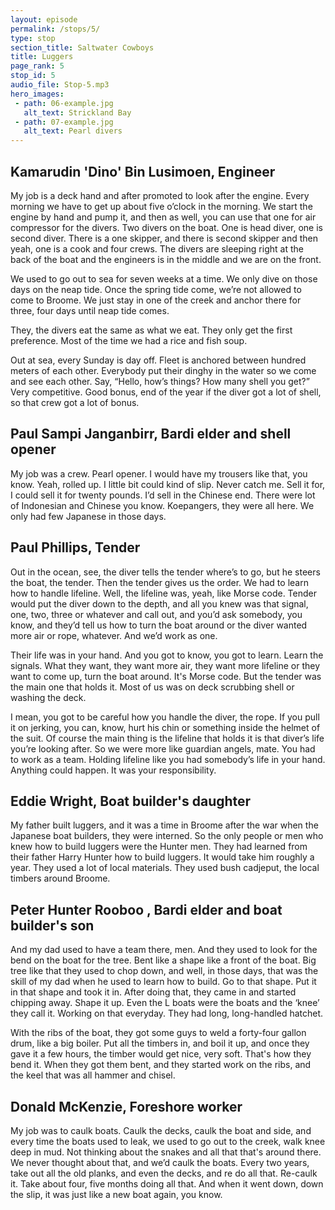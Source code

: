 ```yaml
---
layout: episode
permalink: /stops/5/
type: stop
section_title: Saltwater Cowboys
title: Luggers
page_rank: 5
stop_id: 5
audio_file: Stop-5.mp3
hero_images:
 - path: 06-example.jpg
   alt_text: Strickland Bay
 - path: 07-example.jpg
   alt_text: Pearl divers
---
```


## Kamarudin 'Dino' Bin Lusimoen, Engineer

My job is a deck hand and after promoted to look after the engine. Every morning we have to get up about five o’clock in the morning. We start the engine by hand and pump it, and then as well, you can use that one for air compressor for the divers. Two divers on the boat. One is head diver, one is second diver. There is a one skipper, and there is second skipper and then yeah, one is a cook and four crews. The divers are sleeping right at the back of the boat and the engineers is in the middle and we are on the front.

We used to go out to sea for seven weeks at a time. We only dive on those days on the neap tide. Once the spring tide come, we’re not allowed to come to Broome. We just stay in one of the creek and anchor there for three, four days until neap tide comes.

They, the divers eat the same as what we eat. They only get the first preference. Most of the time we had a rice and fish soup.

Out at sea, every Sunday is day off. Fleet is anchored between hundred meters of each other. Everybody put their dinghy in the water so we come and see each other. Say, “Hello, how’s things? How many shell you get?” Very competitive. Good bonus, end of the year if the diver got a lot of shell, so that crew got a lot of bonus.

## Paul Sampi Janganbirr, Bardi elder and shell opener

My job was a crew. Pearl opener. I would have my trousers like that, you know. Yeah, rolled up. I little bit could kind of slip. Never catch me. Sell it for, I could sell it for twenty pounds. I’d sell in the Chinese end. There were lot of Indonesian and Chinese you know. Koepangers, they were all here. We only had few Japanese in those days.

## Paul Phillips, Tender

Out in the ocean, see, the diver tells the tender where’s to go, but he steers the boat, the tender. Then the tender gives us the order. We had to learn how to handle lifeline. Well, the lifeline was, yeah, like Morse code. Tender would put the diver down to the depth, and all you knew was that signal, one, two, three or whatever and call out, and you’d ask somebody, you know, and they’d tell us how to turn the boat around or the diver wanted more air or rope, whatever. And we’d work as one. 

Their life was in your hand. And you got to know, you got to learn. Learn the signals. What they want, they want more air, they want more lifeline or they want to come up, turn the boat around. It's Morse code. But the tender was the main one that holds it. Most of us was on deck scrubbing shell or washing the deck.

I mean, you got to be careful how you handle the diver, the rope. If you pull it on jerking, you can, know, hurt his chin or something inside the helmet of the suit. Of course the main thing is the lifeline that holds it is that diver’s life you’re looking after. So we were more like guardian angels, mate. You had to work as a team. Holding lifeline like you had somebody’s life in your hand. Anything could happen. It was your responsibility.

## Eddie Wright, Boat builder's daughter

My father built luggers, and it was a time in Broome after the war when the Japanese boat builders, they were interned. So the only people or men who knew how to build luggers were the Hunter men. They had learned from their father Harry Hunter how to build luggers. It would take him roughly a year. They used a lot of local materials. They used bush cadjeput, the local timbers around Broome. 

## Peter Hunter Rooboo , Bardi elder and boat builder's son

And my dad used to have a team there, men. And they used to look for the bend on the boat for the tree. Bent like a shape like a front of the boat. Big tree like that they used to chop down, and well, in those days, that was the skill of my dad when he used to learn how to build. Go to that shape. Put it in that shape and took it in. After doing that, they came in and started chipping away. Shape it up. Even the L boats were the boats and the ‘knee’ they call it. Working on that everyday. They had long, long-handled hatchet.

With the ribs of the boat, they got some guys to weld a forty-four gallon drum, like a big boiler. Put all the timbers in, and boil it up, and once they gave it a few hours, the timber would get nice, very soft. That's how they bend it. When they got them bent, and they started work on the ribs, and the keel that was all hammer and chisel.

## Donald McKenzie, Foreshore worker

My job was to caulk boats. Caulk the decks, caulk the boat and side, and every time the boats used to leak, we used to go out to the creek, walk knee deep in mud. Not thinking about the snakes and all that that's around there. We never thought about that, and we’d caulk the boats. Every two years, take out all the old planks, and even the decks, and re do all that. Re-caulk it. Take about four, five months doing all that. And when it went down, down the slip, it was just like a new boat again, you know.